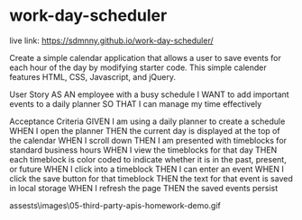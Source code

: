 # work-day-scheduler

live link: https://sdmnny.github.io/work-day-scheduler/



Create a simple calendar application that allows a user to save events for each hour of the day by modifying starter code. This simple calender features HTML, CSS, Javascript, and jQuery. 



User Story
AS AN employee with a busy schedule
I WANT to add important events to a daily planner
SO THAT I can manage my time effectively


Acceptance Criteria
GIVEN I am using a daily planner to create a schedule
WHEN I open the planner
THEN the current day is displayed at the top of the calendar
WHEN I scroll down
THEN I am presented with timeblocks for standard business hours
WHEN I view the timeblocks for that day
THEN each timeblock is color coded to indicate whether it is in the past, present, or future
WHEN I click into a timeblock
THEN I can enter an event
WHEN I click the save button for that timeblock
THEN the text for that event is saved in local storage
WHEN I refresh the page
THEN the saved events persist

assests\images\05-third-party-apis-homework-demo.gif
